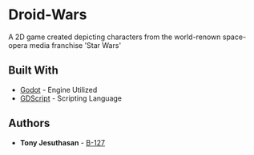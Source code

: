 # Droid-Wars
A 2D game created depicting characters from the world-renown space-opera media franchise 'Star Wars'

## Built With

* [Godot](https://godotengine.org/) - Engine Utilized
* [GDScript](https://docs.godotengine.org/en/stable/getting_started/scripting/gdscript/gdscript_basics.html) - Scripting Language

## Authors

* **Tony Jesuthasan** - [B-127](https://github.com/B-127)
